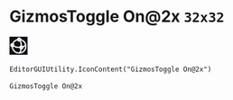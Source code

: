 # GizmosToggle On@2x `32x32`
<img src="/img/GizmosToggle%20On@2x.png" width=32 height=32>

``` CSharp
EditorGUIUtility.IconContent("GizmosToggle On@2x")
```
```
GizmosToggle On@2x
```
